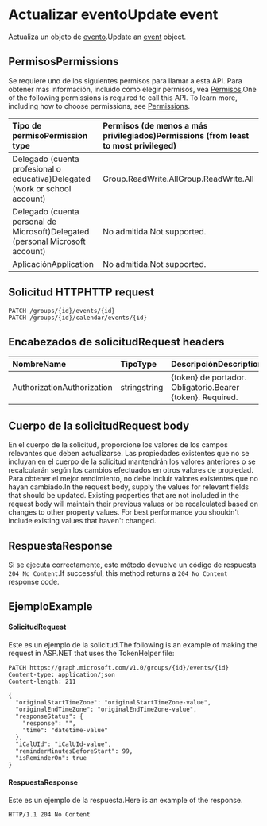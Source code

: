 # <a name="update-event"></a><span data-ttu-id="3b4a8-101">Actualizar evento</span><span class="sxs-lookup"><span data-stu-id="3b4a8-101">Update event</span></span>
<span data-ttu-id="3b4a8-102">Actualiza un objeto de [evento](../resources/event.md).</span><span class="sxs-lookup"><span data-stu-id="3b4a8-102">Update an [event](../resources/event.md) object.</span></span>

## <a name="permissions"></a><span data-ttu-id="3b4a8-103">Permisos</span><span class="sxs-lookup"><span data-stu-id="3b4a8-103">Permissions</span></span>
<span data-ttu-id="3b4a8-p101">Se requiere uno de los siguientes permisos para llamar a esta API. Para obtener más información, incluido cómo elegir permisos, vea [Permisos](../../../concepts/permissions_reference.md).</span><span class="sxs-lookup"><span data-stu-id="3b4a8-p101">One of the following permissions is required to call this API. To learn more, including how to choose permissions, see [Permissions](../../../concepts/permissions_reference.md).</span></span>

|<span data-ttu-id="3b4a8-106">Tipo de permiso</span><span class="sxs-lookup"><span data-stu-id="3b4a8-106">Permission type</span></span>      | <span data-ttu-id="3b4a8-107">Permisos (de menos a más privilegiados)</span><span class="sxs-lookup"><span data-stu-id="3b4a8-107">Permissions (from least to most privileged)</span></span>              |
|:--------------------|:---------------------------------------------------------|
|<span data-ttu-id="3b4a8-108">Delegado (cuenta profesional o educativa)</span><span class="sxs-lookup"><span data-stu-id="3b4a8-108">Delegated (work or school account)</span></span> | <span data-ttu-id="3b4a8-109">Group.ReadWrite.All</span><span class="sxs-lookup"><span data-stu-id="3b4a8-109">Group.ReadWrite.All</span></span>    |
|<span data-ttu-id="3b4a8-110">Delegado (cuenta personal de Microsoft)</span><span class="sxs-lookup"><span data-stu-id="3b4a8-110">Delegated (personal Microsoft account)</span></span> | <span data-ttu-id="3b4a8-111">No admitida.</span><span class="sxs-lookup"><span data-stu-id="3b4a8-111">Not supported.</span></span>    |
|<span data-ttu-id="3b4a8-112">Aplicación</span><span class="sxs-lookup"><span data-stu-id="3b4a8-112">Application</span></span> | <span data-ttu-id="3b4a8-113">No admitida.</span><span class="sxs-lookup"><span data-stu-id="3b4a8-113">Not supported.</span></span> |

## <a name="http-request"></a><span data-ttu-id="3b4a8-114">Solicitud HTTP</span><span class="sxs-lookup"><span data-stu-id="3b4a8-114">HTTP request</span></span>
<!-- { "blockType": "ignored" } -->
```http
PATCH /groups/{id}/events/{id}
PATCH /groups/{id}/calendar/events/{id}
```

## <a name="request-headers"></a><span data-ttu-id="3b4a8-115">Encabezados de solicitud</span><span class="sxs-lookup"><span data-stu-id="3b4a8-115">Request headers</span></span>
| <span data-ttu-id="3b4a8-116">Nombre</span><span class="sxs-lookup"><span data-stu-id="3b4a8-116">Name</span></span>       | <span data-ttu-id="3b4a8-117">Tipo</span><span class="sxs-lookup"><span data-stu-id="3b4a8-117">Type</span></span> | <span data-ttu-id="3b4a8-118">Descripción</span><span class="sxs-lookup"><span data-stu-id="3b4a8-118">Description</span></span>|
|:-----------|:------|:----------|
| <span data-ttu-id="3b4a8-119">Authorization</span><span class="sxs-lookup"><span data-stu-id="3b4a8-119">Authorization</span></span>  | <span data-ttu-id="3b4a8-120">string</span><span class="sxs-lookup"><span data-stu-id="3b4a8-120">string</span></span>  | <span data-ttu-id="3b4a8-p102">{token} de portador. Obligatorio.</span><span class="sxs-lookup"><span data-stu-id="3b4a8-p102">Bearer {token}. Required.</span></span> |

## <a name="request-body"></a><span data-ttu-id="3b4a8-123">Cuerpo de la solicitud</span><span class="sxs-lookup"><span data-stu-id="3b4a8-123">Request body</span></span>
<span data-ttu-id="3b4a8-p103">En el cuerpo de la solicitud, proporcione los valores de los campos relevantes que deben actualizarse. Las propiedades existentes que no se incluyan en el cuerpo de la solicitud mantendrán los valores anteriores o se recalcularán según los cambios efectuados en otros valores de propiedad. Para obtener el mejor rendimiento, no debe incluir valores existentes que no hayan cambiado.</span><span class="sxs-lookup"><span data-stu-id="3b4a8-p103">In the request body, supply the values for relevant fields that should be updated. Existing properties that are not included in the request body will maintain their previous values or be recalculated based on changes to other property values. For best performance you shouldn't include existing values that haven't changed.</span></span>

## <a name="response"></a><span data-ttu-id="3b4a8-127">Respuesta</span><span class="sxs-lookup"><span data-stu-id="3b4a8-127">Response</span></span>
<span data-ttu-id="3b4a8-128">Si se ejecuta correctamente, este método devuelve un código de respuesta `204 No Content`.</span><span class="sxs-lookup"><span data-stu-id="3b4a8-128">If successful, this method returns a `204 No Content` response code.</span></span>

## <a name="example"></a><span data-ttu-id="3b4a8-129">Ejemplo</span><span class="sxs-lookup"><span data-stu-id="3b4a8-129">Example</span></span>
#### <a name="request"></a><span data-ttu-id="3b4a8-130">Solicitud</span><span class="sxs-lookup"><span data-stu-id="3b4a8-130">Request</span></span>
<span data-ttu-id="3b4a8-131">Este es un ejemplo de la solicitud.</span><span class="sxs-lookup"><span data-stu-id="3b4a8-131">The following is an example of making the request in ASP.NET that uses the TokenHelper file:</span></span>

<!-- {
  "blockType": "request",
  "name": "update_group_event"
}-->
```http
PATCH https://graph.microsoft.com/v1.0/groups/{id}/events/{id}
Content-type: application/json
Content-length: 211

{
  "originalStartTimeZone": "originalStartTimeZone-value",
  "originalEndTimeZone": "originalEndTimeZone-value",
  "responseStatus": {
    "response": "",
    "time": "datetime-value"
  },
  "iCalUId": "iCalUId-value",
  "reminderMinutesBeforeStart": 99,
  "isReminderOn": true
}
```

#### <a name="response"></a><span data-ttu-id="3b4a8-132">Respuesta</span><span class="sxs-lookup"><span data-stu-id="3b4a8-132">Response</span></span>
<span data-ttu-id="3b4a8-133">Este es un ejemplo de la respuesta.</span><span class="sxs-lookup"><span data-stu-id="3b4a8-133">Here is an example of the response.</span></span>

<!-- {
  "blockType": "response",
  "truncated": true
} -->
```http
HTTP/1.1 204 No Content
```

<!-- uuid: 8fcb5dbc-d5aa-4681-8e31-b001d5168d79
2015-10-25 14:57:30 UTC -->
<!-- {
  "type": "#page.annotation",
  "description": "Update event",
  "keywords": "",
  "section": "documentation",
  "tocPath": ""
}-->